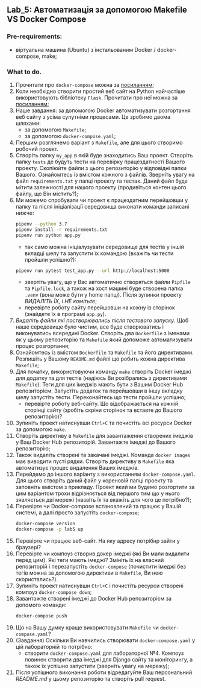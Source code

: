 ## Lab_5: Автоматизація за допомогою Makefile VS Docker Compose
### Pre-requirements:
- віртуальна машина (Ubuntu) з інстальованим Docker / docker-compose, make;
### What to do.
1. Прочитати про `docker-compose` можна за [посиланням](https://docs.docker.com/compose/);
2. Коли необхідно створити простий веб сайт на Python найчастіше використовують бібліотеку `Flask`. Прочитати про неї можна за [посиланням](https://flask-russian-docs.readthedocs.io/ru/latest/quickstart.html); 
3. Наше завдання: за допомогою Docker автоматизувати розгортання веб сайту з усіма супутніми процесами. Це зробимо двома шляхами:
    - за допомогою `Makefile`;
    - за допомогою `docker-compose.yaml`;
4. Першим розглянемо варіант з `Makefile`, але для цього створимо робочий проект. 
5. Створіть папку `my_app` в якій буде знаходитись Ваш проект. Створіть папку `tests` де будуть тести на перевірку працездатності Вашого проекту. Скопіюйте файли з цього репозиторію у відповідні папки Вашого. Ознайомтесь із вмістом кожного з файлів. Зверніть увагу на файл `requirements.txt` у папці проекту та тестах. Даний файл буде мітити залежності для нашого проекту (продивіться контен цього файлу, що Він містить?);
6. Ми можемо спробувати чи проект є працездатним перейшовши у папку та після ініціалізації середовища виконати команди записані нижче:
    ```bash
    pipenv --python 3.7
    pipenv install -r requirements.txt
    pipenv run python app.py
    ```
    - так само можна ініціалузувати середовище для тестів у іншій вкладці шелу та запустити їх командою (вкажіть чи тести пройшли успішно?):
    ```bash
    pipenv run pytest test_app.py --url http://localhost:5000
    ```
    - звертіть увагу, що у Вас автоматично створяться файли `Pipfile` та `Pipfile.lock`, а також на хост машині буде створена папка `.venv` (вона може бути у home папці). Після зупинки проекту *ВИДАЛІТЬ ЇХ, і НЕ комітьте*;
    - перевірте роботу сайту перейшовши на кожну із сторінок (знайдете їх в програмі `app.py`).    
7. _Видаліть файли які постворювались після тестового запуску_. Щоб наше середовище було чистим, все буде створюватись і виконуватись всередині Docker. Створіть два `Dockerfile` з іменами як у цьому репозиторію та `Makefile` який допоможе автоматизувати процес розгортання;
8. Ознайомтесь із вмістом `Dockerfile` та `Makefile` та його директивами. Розпишіть у Вашому `README.md` файлі що робить кожна директива `Makefile`;
9. Для початку, використовуючи команду `make` створіть Docker імеджі для додатку та для тестів (надіюсь Ви розібрались з директивами `Makefile`). Теги для цих імеджів мають бути з Вашим Docker Hub репозиторієм. Запустіть додаток та перейшовши в іншу вкладку шелу запустіть тести. Переконайтесь що тести пройшли успішно;
    - перевірте роботу веб-сайту. Що відображається на кожній сторінці сайту (зробіть скріни сторінок та вставте до Вашого репозиторію)?
10. Зупиніть проект натиснувши `Ctrl+C` та почистіть всі ресурси Docker за допомогою `make`.
11. Створіть директиву в `Makefile` для завантаження створених імеджів у Ваш Docker Hub репозиторій. Завантажте імеджі до Вашого репозиторію;
12. Також видаліть створені та закачані імеджі. Команда `docker images` має виводити пусті рядки. Створіть директиву в `Makefile` яка автоматизує процес видалення Ваших імеджів.
13. Перейдемо до іншого варіанту з використанням `docker-compose.yaml`. Для цього створіть даний файл у кореновій папці проекту та заповніть вмістом з прикладу. Проект який ми будемо розгортити за цим варіантом трохи відрізняється від першого тим що у нього зявляється дві мережі (назвіть їх та вкажіть для чого це потрібно?);
14. Перевірте чи Docker-compose встановлений та працює у Вашій системі, а далі просто запустіть `docker-compose`;  
    ```bash
    docker-compose version
    docker-compose -p lab5 up
    ```
15. Перевірте чи працює веб-сайт. На яку адресу потрібнр зайти у браузері?
16. Перевірте чи компоуз створив докер імеджі (які Ви мали видалити перед цим). Які теги мають імеджі? Змініть їх на власний репозиторій і перезапустіть `docker-compose` (почистити імеджі без тегів можна за допомогою директиви в `Makefile`, Ви нею скористались?).
17. Зупиніть проект натиснувши `Ctrl+C` і почистіть ресурси створені компоуз `docker-compose down`;
18. Завантажте створені імеджі до Docker Hub репозиторієм за допомого команди:
    ```bash
    docker-compose push
    ```
19. Що на Вашу думку краще використовувати `Makefile` чи `docker-compose.yaml`?
20. (Завдання) Оскільки Ви навчились створювати `docker-compose.yaml` у цій лабораторній то потрібно:
    - створити `docker-compose.yaml` для лабораторної №4. Компоуз повинен створити два імеджі для Django сайту та моніторингу, а також їх успішно запустити (зверніть увагу на мережу);
21. Після успішного виконання роботи відредагуйте Ваш персональний _README.md_ у цьому репозиторію та створіть pull request.